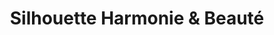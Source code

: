 ---
title: "Silhouette Harmonie & Beauté"
url: /ferney-voltaire/silhouette-harmonie-und-beaute/
shop: Kosmetik
---